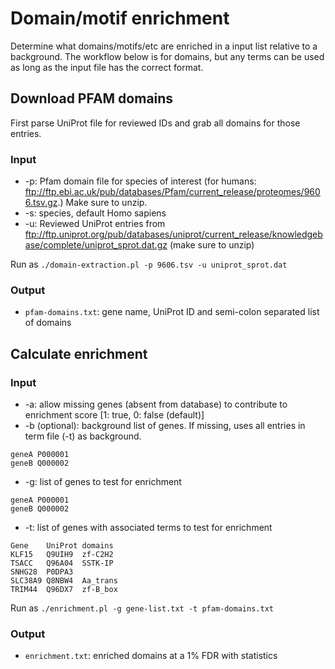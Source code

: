 # Domain/motif enrichment

Determine what domains/motifs/etc are enriched in a input list relative to a background. The workflow below is for domains, but any terms can be used as long as the input file has the correct format.

## Download PFAM domains

First parse UniProt file for reviewed IDs and grab all domains for those entries.

### Input

* -p: Pfam domain file for species of interest (for humans: ftp://ftp.ebi.ac.uk/pub/databases/Pfam/current_release/proteomes/9606.tsv.gz.) Make sure to unzip.
* -s: species, default Homo sapiens
* -u: Reviewed UniProt entries from ftp://ftp.uniprot.org/pub/databases/uniprot/current_release/knowledgebase/complete/uniprot_sprot.dat.gz (make sure to unzip)

Run as `./domain-extraction.pl -p 9606.tsv -u uniprot_sprot.dat`

### Output

* `pfam-domains.txt`: gene name, UniProt ID and semi-colon separated list of domains

## Calculate enrichment

### Input

* -a: allow missing genes (absent from database) to contribute to enrichment score [1: true, 0: false (default)]
* -b (optional): background list of genes. If missing, uses all entries in term file (-t) as background.
```
geneA P000001
geneB Q000002
```
* -g: list of genes to test for enrichment
```
geneA P000001
geneB Q000002
```
* -t: list of genes with associated terms to test for enrichment
```
Gene	UniProt	domains
KLF15	Q9UIH9	zf-C2H2
TSACC	Q96A04	SSTK-IP
SNHG28	P0DPA3	
SLC38A9	Q8NBW4	Aa_trans
TRIM44	Q96DX7	zf-B_box
```

Run as `./enrichment.pl -g gene-list.txt -t pfam-domains.txt`

### Output

* `enrichment.txt`: enriched domains at a 1% FDR with statistics
